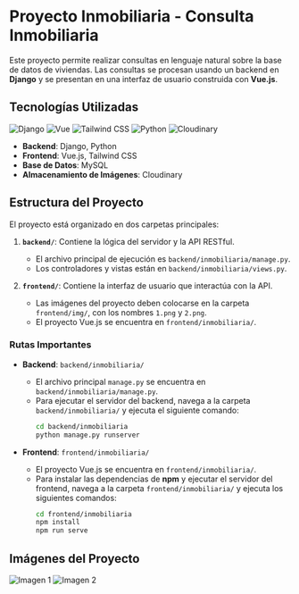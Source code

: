 # Proyecto Inmobiliaria - Consulta Inmobiliaria

Este proyecto permite realizar consultas en lenguaje natural sobre la base de datos de viviendas. Las consultas se procesan usando un backend en **Django** y se presentan en una interfaz de usuario construida con **Vue.js**.

## Tecnologías Utilizadas

![Django](https://img.shields.io/badge/Django-3.2-blue)
![Vue](https://img.shields.io/badge/Vue-3.2-green)
![Tailwind CSS](https://img.shields.io/badge/Tailwind%20CSS-2.0-blue)
![Python](https://img.shields.io/badge/Python-3.9-yellow)
![Cloudinary](https://img.shields.io/badge/Cloudinary-lightgrey)

- **Backend**: Django, Python
- **Frontend**: Vue.js, Tailwind CSS
- **Base de Datos**: MySQL
- **Almacenamiento de Imágenes**: Cloudinary

## Estructura del Proyecto

El proyecto está organizado en dos carpetas principales:

1. **`backend/`**: Contiene la lógica del servidor y la API RESTful.
    - El archivo principal de ejecución es `backend/inmobiliaria/manage.py`.
    - Los controladores y vistas están en `backend/inmobiliaria/views.py`.

2. **`frontend/`**: Contiene la interfaz de usuario que interactúa con la API.
    - Las imágenes del proyecto deben colocarse en la carpeta `frontend/img/`, con los nombres `1.png` y `2.png`.
    - El proyecto Vue.js se encuentra en `frontend/inmobiliaria/`.

### Rutas Importantes

- **Backend**: `backend/inmobiliaria/`
  - El archivo principal `manage.py` se encuentra en `backend/inmobiliaria/manage.py`.
  - Para ejecutar el servidor del backend, navega a la carpeta `backend/inmobiliaria/` y ejecuta el siguiente comando:
    ```bash
    cd backend/inmobiliaria
    python manage.py runserver
    ```

- **Frontend**: `frontend/inmobiliaria/`
  - El proyecto Vue.js se encuentra en `frontend/inmobiliaria/`.
  - Para instalar las dependencias de **npm** y ejecutar el servidor del frontend, navega a la carpeta `frontend/inmobiliaria/` y ejecuta los siguientes comandos:
    ```bash
    cd frontend/inmobiliaria
    npm install
    npm run serve
    ```

## Imágenes del Proyecto


![Imagen 1](https://github.com/JulioChura/consultaInmoviliaria/blob/main/frontend/img/1.png)
![Imagen 2](https://github.com/JulioChura/consultaInmoviliaria/blob/main/frontend/img/2.png)




